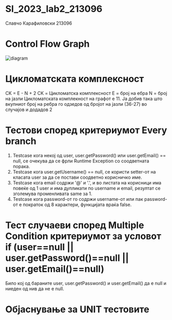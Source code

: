 # SI_2023_lab2_213096
Славчо Карафиловски 213096

# Control Flow Graph
![diagram](https://github.com/slavcho-k/SI_2023_lab2_213096/assets/107281167/3f69885d-cab5-4d6a-b7c1-92d7611a52a3)

# Цикломатската комплексност
CK = E - N + 2
CK = Цикломатска комплексност
E = број на ебра
N = број на јазли
Цикломатската комплекност на графот е 11. Ја добив така што вкупниот број на ребра го одзедов од бројот на јазли (36-27) во случајов и додадов 2 

# Тестови според критериумот Every branch
1. Testcase кога некој од user, user.getPassword() или user.getEmail() == null, се очекува да се фрли Runtime Exception со соодветната порака.
2. Testcase кога user.getUsername() == null, се користи setter-от на класата user за да се постави соодветно корисничко име.
3. Testcase кога email содржи '@' и '.', и во листата на корисници има повеќе од 1 user и има дупликати по username и email, резултат се зголемува променливата same за 1.
4. Testcase кога password-от го содржи username-от или пак password-от е пократок од 8 карактери, функцијата враќа false.

# Тест случаеви според Multiple Condition критериумот за условот if (user==null || user.getPassword()==null || user.getEmail()==null)
Било кој од бараните user, user.getPassword() и user.getEmail() да е null и ниеден од нив да не е null.

# Објаснување за UNIT тестовите




